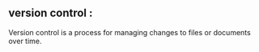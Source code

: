 ##  version control :


Version control is a process for managing changes to files or documents over time.
